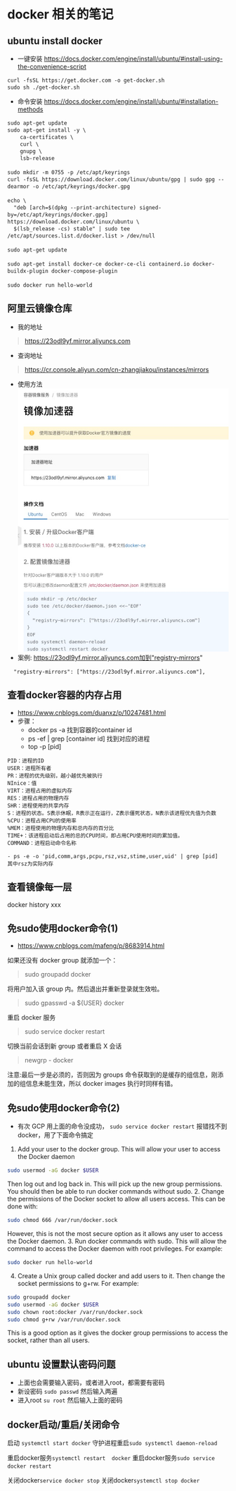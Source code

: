 # docker 相关的笔记

## ubuntu install docker
- 一键安装 https://docs.docker.com/engine/install/ubuntu/#install-using-the-convenience-script
```
curl -fsSL https://get.docker.com -o get-docker.sh
sudo sh ./get-docker.sh
```

- 命令安装 https://docs.docker.com/engine/install/ubuntu/#installation-methods
```
sudo apt-get update
sudo apt-get install -y \
    ca-certificates \
    curl \
    gnupg \
    lsb-release
    
sudo mkdir -m 0755 -p /etc/apt/keyrings
curl -fsSL https://download.docker.com/linux/ubuntu/gpg | sudo gpg --dearmor -o /etc/apt/keyrings/docker.gpg

echo \
  "deb [arch=$(dpkg --print-architecture) signed-by=/etc/apt/keyrings/docker.gpg] https://download.docker.com/linux/ubuntu \
  $(lsb_release -cs) stable" | sudo tee /etc/apt/sources.list.d/docker.list > /dev/null
  
sudo apt-get update

sudo apt-get install docker-ce docker-ce-cli containerd.io docker-buildx-plugin docker-compose-plugin

sudo docker run hello-world
```

## 阿里云镜像仓库
- 我的地址
> https://23odl9yf.mirror.aliyuncs.com
- 查询地址
> https://cr.console.aliyun.com/cn-zhangjiakou/instances/mirrors
- 使用方法
![aliyun_image.png](aliyun_image.png)
- 案例: https://23odl9yf.mirror.aliyuncs.com加到"registry-mirrors"
```
  "registry-mirrors": ["https://23odl9yf.mirror.aliyuncs.com"],
```


## 查看docker容器的内存占用
- https://www.cnblogs.com/duanxz/p/10247481.html
- 步骤：
  - docker ps -a 找到容器的container id
  - ps -ef | grep [container id] 找到对应的进程
  - top -p [pid]
```
PID：进程的ID
USER：进程所有者
PR：进程的优先级别，越小越优先被执行
NInice：值
VIRT：进程占用的虚拟内存
RES：进程占用的物理内存
SHR：进程使用的共享内存
S：进程的状态。S表示休眠，R表示正在运行，Z表示僵死状态，N表示该进程优先值为负数
%CPU：进程占用CPU的使用率
%MEM：进程使用的物理内存和总内存的百分比
TIME+：该进程启动后占用的总的CPU时间，即占用CPU使用时间的累加值。
COMMAND：进程启动命令名称
```
    - ps -e -o 'pid,comm,args,pcpu,rsz,vsz,stime,user,uid' | grep [pid]   其中rsz为实际内存    

## 查看镜像每一层
docker history xxx

## 免sudo使用docker命令(1)
- https://www.cnblogs.com/mafeng/p/8683914.html

如果还没有 docker group 就添加一个：
>sudo groupadd docker

将用户加入该 group 内。然后退出并重新登录就生效啦。
> sudo gpasswd -a ${USER} docker

重启 docker 服务
> sudo service docker restart

切换当前会话到新 group 或者重启 X 会话
>newgrp - docker

注意:最后一步是必须的，否则因为 groups 命令获取到的是缓存的组信息，刚添加的组信息未能生效，所以 docker images 执行时同样有错。

## 免sudo使用docker命令(2)
- 有次 GCP 用上面的命令没成功， ```sudo service docker restart``` 报错找不到 docker，用了下面命令搞定

1. Add your user to the docker group. This will allow your user to access the Docker daemon
```bash
sudo usermod -aG docker $USER
```
Then log out and log back in. This will pick up the new group permissions. You should then be able to run docker commands without sudo.
2. Change the permissions of the Docker socket to allow all users access. This can be done with:
```bash 
sudo chmod 666 /var/run/docker.sock
```
However, this is not the most secure option as it allows any user to access the Docker daemon.
3. Run docker commands with sudo. This will allow the command to access the Docker daemon with root privileges. For example:
```bash 
sudo docker run hello-world
```
4. Create a Unix group called docker and add users to it. Then change the socket permissions to g+rw. For example:
```bash
sudo groupadd docker 
sudo usermod -aG docker $USER 
sudo chown root:docker /var/run/docker.sock 
sudo chmod g+rw /var/run/docker.sock
```
This is a good option as it gives the docker group permissions to access the socket, rather than all users.


## ubuntu 设置默认密码问题
- 上面也会需要输入密码，或者进入root，都需要有密码
- 新设密码 ```sudo passwd``` 然后输入两遍
- 进入root ```su root``` 然后输入上面的密码



##  docker启动/重启/关闭命令
启动 ```systemctl start docker```
守护进程重启```sudo systemctl daemon-reload```

重启docker服务```systemctl restart  docker```
重启docker服务```sudo service docker restart```

关闭docker```service docker stop```
关闭docker```systemctl stop docker```
